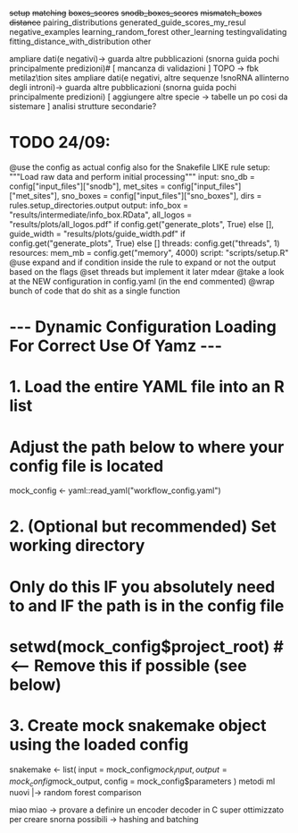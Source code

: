 ~~setup~~
~~matching~~
~~boxes_scores~~
~~snodb_boxes_scores~~
~~mismatch_boxes~~
~~distance~~
pairing_distributions
generated_guide_scores_my_resul
negative_examples
learning_random_forest
other_learning
testingvalidating
fitting_distance_with_distribution
other

ampliare dati(e negativi)-> guarda altre pubblicazioni (snorna guida pochi principalmente predizioni)# [ mancanza di validazioni ] TOPO -> fbk metilaz\tion sites
 ampliare dati(e negativi, altre sequenze !snoRNA allinterno degli introni)-> guarda altre pubblicazioni (snorna guida pochi principalmente predizioni)
 [ aggiungere altre specie -> tabelle un po cosi da sistemare ]
 analisi strutture secondarie?
# TODO 24/09:
 @use the config as actual config also for the Snakefile
   LIKE
    rule setup:
     """Load raw data and perform initial processing"""
     input:
         sno_db = config["input_files"]["snodb"],
         met_sites = config["input_files"]["met_sites"],
         sno_boxes = config["input_files"]["sno_boxes"],
         dirs = rules.setup_directories.output
     output:
         info_box = "results/intermediate/info_box.RData",
         all_logos = "results/plots/all_logos.pdf" if config.get("generate_plots", True) else [],
         guide_width = "results/plots/guide_width.pdf" if config.get("generate_plots", True) else []
     threads: config.get("threads", 1)
     resources:
         mem_mb = config.get("memory", 4000)
     script:
         "scripts/setup.R"
 @use expand and if condition inside the rule to expand or not the output based on the flags
 @set threads but implement it later mdear
 @take a look at the NEW configuration in config.yaml (in the end commented)
 @wrap bunch of code that do shit as a single function

# --- Dynamic Configuration Loading For Correct Use Of Yamz ---

 # 1. Load the entire YAML file into an R list
 # Adjust the path below to where your config file is located
 mock_config <- yaml::read_yaml("workflow_config.yaml")

 # 2. (Optional but recommended) Set working directory
 # Only do this IF you absolutely need to and IF the path is in the config file
 # setwd(mock_config$project_root) # <-- Remove this if possible (see below)

# 3. Create mock snakemake object using the loaded config
   snakemake <- list(
   input = mock_config$mock_input,
   output = mock_config$mock_output,
  config = mock_config$parameters
 )
 metodi ml nuovi |->  random forest comparison

miao miao -> provare a definire un encoder decoder in C super ottimizzato per creare snorna possibili -> hashing and batching

